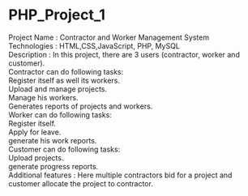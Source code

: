 # PHP_Project_1
Project Name : Contractor and Worker Management System<br>
Technologies : HTML,CSS,JavaScript, PHP, MySQL<br>
Description : In this project, there are 3 users (contractor, worker and customer).<br>
Contractor can do following tasks:<br>
    Register itself as well its workers.<br>
    Upload and manage projects.<br>
    Manage his workers.<br>
    Generates reports of projects and workers.<br>
Worker can do following tasks:<br>
    Register itself.<br>
    Apply for leave.<br>
    generate his work reports.<br>
Customer can do following tasks:<br>
    Upload projects.<br>
    generate progress reports.<br>
Additional features : Here multiple contractors bid for a project and customer allocate the project to contractor.
  
